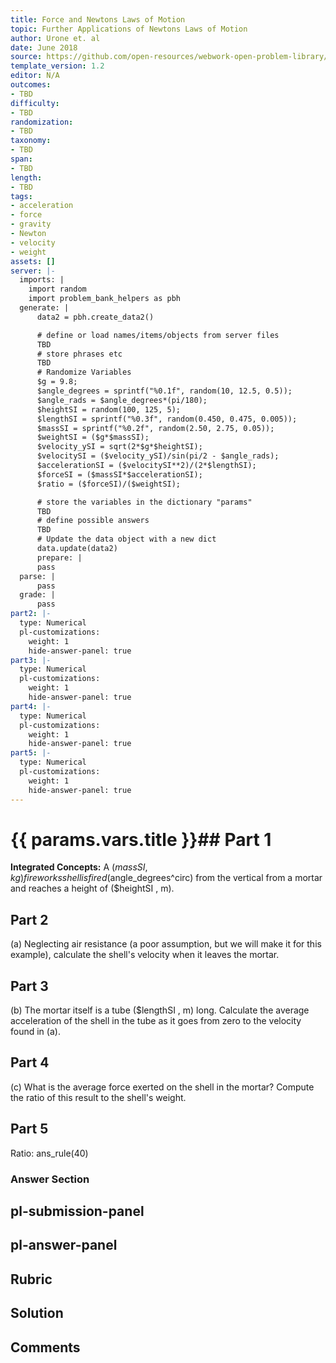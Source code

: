 ```yaml
---
title: Force and Newtons Laws of Motion
topic: Further Applications of Newtons Laws of Motion
author: Urone et. al
date: June 2018
source: https://github.com/open-resources/webwork-open-problem-library/tree/master/Contrib/BrockPhysics/College_Physics_Urone/4.Dynamics_Force_and_Newtons_Laws_of_Motion/Further_Applications_of_Newtons_Laws_of_Motion/NU_U17-04-07-009.pg
template_version: 1.2
editor: N/A
outcomes:
- TBD
difficulty:
- TBD
randomization:
- TBD
taxonomy:
- TBD
span:
- TBD
length:
- TBD
tags:
- acceleration
- force
- gravity
- Newton
- velocity
- weight
assets: []
server: |-
  imports: |
    import random
    import problem_bank_helpers as pbh
  generate: |
      data2 = pbh.create_data2()

      # define or load names/items/objects from server files
      TBD
      # store phrases etc
      TBD
      # Randomize Variables
      $g = 9.8;
      $angle_degrees = sprintf("%0.1f", random(10, 12.5, 0.5));
      $angle_rads = $angle_degrees*(pi/180);
      $heightSI = random(100, 125, 5);
      $lengthSI = sprintf("%0.3f", random(0.450, 0.475, 0.005));
      $massSI = sprintf("%0.2f", random(2.50, 2.75, 0.05));
      $weightSI = ($g*$massSI);
      $velocity_ySI = sqrt(2*$g*$heightSI);
      $velocitySI = ($velocity_ySI)/sin(pi/2 - $angle_rads);
      $accelerationSI = ($velocitySI**2)/(2*$lengthSI);
      $forceSI = ($massSI*$accelerationSI);
      $ratio = ($forceSI)/($weightSI);

      # store the variables in the dictionary "params"
      TBD
      # define possible answers
      TBD
      # Update the data object with a new dict
      data.update(data2)
      prepare: |
      pass
  parse: |
      pass
  grade: |
      pass
part2: |-
  type: Numerical
  pl-customizations:
    weight: 1
    hide-answer-panel: true
part3: |-
  type: Numerical
  pl-customizations:
    weight: 1
    hide-answer-panel: true
part4: |-
  type: Numerical
  pl-customizations:
    weight: 1
    hide-answer-panel: true
part5: |-
  type: Numerical
  pl-customizations:
    weight: 1
    hide-answer-panel: true
---
```


# {{ params.vars.title }}## Part 1 
<b>Integrated Concepts:</b> A ($massSI , kg) fireworks shell is fired ($angle_degrees^circ) from the vertical from a mortar and reaches a height of ($heightSI , m). 
## Part 2 
(a) Neglecting air resistance (a poor assumption, but we will make it for this example), calculate the shell's velocity when it leaves the mortar. 
## Part 3 
(b) The mortar itself is a tube ($lengthSI , m) long. Calculate the average acceleration of the shell in the tube as it goes from zero to the velocity found in (a). 
## Part 4 
(c) What is the average force exerted on the shell in the mortar? Compute the ratio of this result to the shell's weight. 
## Part 5 
Ratio: ans_rule(40) 


### Answer Section 


## pl-submission-panel 


## pl-answer-panel 


## Rubric 


## Solution 


## Comments 


